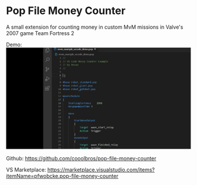 # Pop File Money Counter

A small extension for counting money in custom MvM missions in Valve's 2007 game Team Fortress 2

Demo:
![](demo.gif)

Github: https://github.com/cooolbros/pop-file-money-counter

VS Marketplace: https://marketplace.visualstudio.com/items?itemName=pfwobcke.pop-file-money-counter